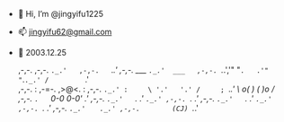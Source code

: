 - 🪽 Hi, I’m @jingyifu1225
- 📫 jingyifu62@gmail.com
- 🎂 2003.12.25


   ,-,-.           ,-,-.
        `._.'   ,-,-.   `._.'
   ,-,-.   ___  `._.'  ___   ,-,-.
   `._.','"   "`.   .'"   "`.`._.'
       /         `.'         \
,-,-. :     ,-=-.   ,>@<.     : ,-,-.
`._.' :     \ '.'   '.' /     ; `._.'
       \     o( )   ( )o     /
  ,-,-. `.   `0-0   0-0'   .' ,-,-.
  `._.'   `.             .'   `._.'
      ,-,-. `.         .' ,-,-.
      `._.'   `.     .'   `._.'
          ,-,-. `. .' ,-,-.
          `._.'   `   `._.'
                ,-,-.        (CJ)
                `._.'
